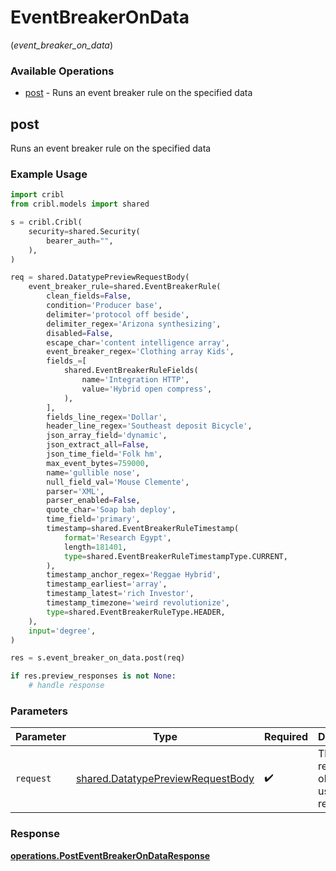 # EventBreakerOnData
(*event_breaker_on_data*)

### Available Operations

* [post](#post) - Runs an event breaker rule on the specified data

## post

Runs an event breaker rule on the specified data

### Example Usage

```python
import cribl
from cribl.models import shared

s = cribl.Cribl(
    security=shared.Security(
        bearer_auth="",
    ),
)

req = shared.DatatypePreviewRequestBody(
    event_breaker_rule=shared.EventBreakerRule(
        clean_fields=False,
        condition='Producer base',
        delimiter='protocol off beside',
        delimiter_regex='Arizona synthesizing',
        disabled=False,
        escape_char='content intelligence array',
        event_breaker_regex='Clothing array Kids',
        fields_=[
            shared.EventBreakerRuleFields(
                name='Integration HTTP',
                value='Hybrid open compress',
            ),
        ],
        fields_line_regex='Dollar',
        header_line_regex='Southeast deposit Bicycle',
        json_array_field='dynamic',
        json_extract_all=False,
        json_time_field='Folk hm',
        max_event_bytes=759000,
        name='gullible nose',
        null_field_val='Mouse Clemente',
        parser='XML',
        parser_enabled=False,
        quote_char='Soap bah deploy',
        time_field='primary',
        timestamp=shared.EventBreakerRuleTimestamp(
            format='Research Egypt',
            length=181401,
            type=shared.EventBreakerRuleTimestampType.CURRENT,
        ),
        timestamp_anchor_regex='Reggae Hybrid',
        timestamp_earliest='array',
        timestamp_latest='rich Investor',
        timestamp_timezone='weird revolutionize',
        type=shared.EventBreakerRuleType.HEADER,
    ),
    input='degree',
)

res = s.event_breaker_on_data.post(req)

if res.preview_responses is not None:
    # handle response
```

### Parameters

| Parameter                                                                              | Type                                                                                   | Required                                                                               | Description                                                                            |
| -------------------------------------------------------------------------------------- | -------------------------------------------------------------------------------------- | -------------------------------------------------------------------------------------- | -------------------------------------------------------------------------------------- |
| `request`                                                                              | [shared.DatatypePreviewRequestBody](../../models/shared/datatypepreviewrequestbody.md) | :heavy_check_mark:                                                                     | The request object to use for the request.                                             |


### Response

**[operations.PostEventBreakerOnDataResponse](../../models/operations/posteventbreakerondataresponse.md)**


